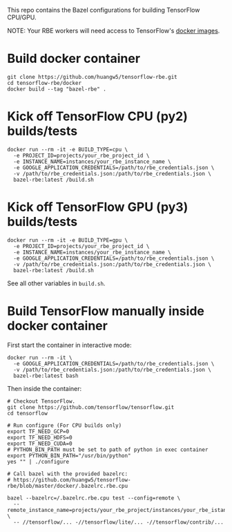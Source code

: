 This repo contains the Bazel configurations for building TensorFlow CPU/GPU.

NOTE: Your RBE workers will need access to TensorFlow's
[docker images](https://github.com/tensorflow/tensorflow/blob/master/third_party/toolchains/BUILD).

# Build docker container

```
git clone https://github.com/huangw5/tensorflow-rbe.git
cd tensorflow-rbe/docker
docker build --tag "bazel-rbe" .
```

# Kick off TensorFlow CPU (py2) builds/tests

```
docker run --rm -it -e BUILD_TYPE=cpu \
  -e PROJECT_ID=projects/your_rbe_project_id \
  -e INSTANCE_NAME=instances/your_rbe_instance_name \
  -e GOOGLE_APPLICATION_CREDENTIALS=/path/to/rbe_credentials.json \
  -v /path/to/rbe_credentials.json:/path/to/rbe_credentials.json \
  bazel-rbe:latest /build.sh
```

# Kick off TensorFlow GPU (py3) builds/tests

```
docker run --rm -it -e BUILD_TYPE=gpu \
  -e PROJECT_ID=projects/your_rbe_project_id \
  -e INSTANCE_NAME=instances/your_rbe_instance_name \
  -e GOOGLE_APPLICATION_CREDENTIALS=/path/to/rbe_credentials.json \
  -v /path/to/rbe_credentials.json:/path/to/rbe_credentials.json \
  bazel-rbe:latest /build.sh
```

See all other variables in `build.sh`.

# Build TensorFlow manually inside docker container

First start the container in interactive mode:

```
docker run --rm -it \
  -e GOOGLE_APPLICATION_CREDENTIALS=/path/to/rbe_credentials.json \
  -v /path/to/rbe_credentials.json:/path/to/rbe_credentials.json \
  bazel-rbe:latest bash
```

Then inside the container:

```
# Checkout TensorFlow.
git clone https://github.com/tensorflow/tensorflow.git
cd tensorflow

# Run configure (For CPU builds only)
export TF_NEED_GCP=0
export TF_NEED_HDFS=0
export TF_NEED_CUDA=0
# PYTHON_BIN_PATH must be set to path of python in exec container
export PYTHON_BIN_PATH="/usr/bin/python"
yes "" | ./configure

# Call bazel with the provided bazelrc:
# https://github.com/huangw5/tensorflow-rbe/blob/master/docker/.bazelrc.rbe.cpu

bazel --bazelrc=/.bazelrc.rbe.cpu test --config=remote \
  --remote_instance_name=projects/your_rbe_project/instances/your_rbe_istance \
  -- //tensorflow/... -//tensorflow/lite/... -//tensorflow/contrib/...
```
